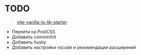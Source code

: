 # TODO

> [vite-vanilla-ts-lib-starter](https://github.com/kbysiec/vite-vanilla-ts-lib-starter)

- Перейти на PostCSS
- Добавить comminlint
- Добавить husky
- Добавить настройки vscode и рекомендации расширений